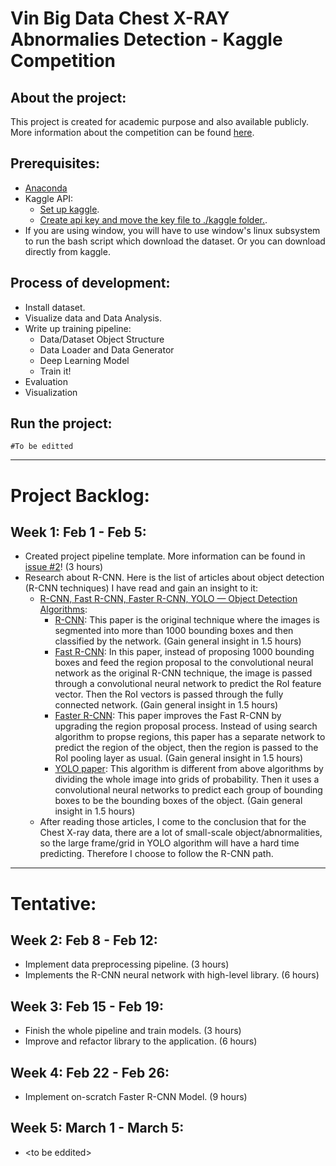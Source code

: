 # Vin Big Data Chest X-RAY Abnormalies Detection - Kaggle Competition

## About the project:
This project is created for academic purpose and also available publicly. More information about the competition can be found [here](https://www.kaggle.com/c/vinbigdata-chest-xray-abnormalities-detection/).

## Prerequisites:
* [Anaconda]()
* Kaggle API:
  * [Set up kaggle](https://www.kaggle.com/docs/api). 
  * [Create api key and move the key file to ./kaggle folder.](https://github.com/Kaggle/kaggle-api/issues/15#issuecomment-500713264).
* If you are using window, you will have to use window's linux subsystem to run the bash script which download the dataset. Or you can download directly from kaggle.

## Process of development:
* Install dataset.
* Visualize data and Data Analysis.
* Write up training pipeline:
  * Data/Dataset Object Structure
  * Data Loader and Data Generator
  * Deep Learning Model
  * Train it!
* Evaluation
* Visualization

## Run the project:

```
#To be editted
```
---------------
# Project Backlog:

## Week 1: Feb 1 - Feb 5:
* Created project pipeline template. More information can be found in [issue #2](https://github.com/rxng8/VINDR-Competition/issues/2)! (3 hours)
* Research about R-CNN. Here is the list of articles about object detection (R-CNN techniques) I have read and gain an insight to it:
  * [R-CNN, Fast R-CNN, Faster R-CNN, YOLO — Object Detection Algorithms](https://towardsdatascience.com/r-cnn-fast-r-cnn-faster-r-cnn-yolo-object-detection-algorithms-36d53571365e):
    * [R-CNN](https://arxiv.org/abs/1311.2524): This paper is the original technique where the images is segmented into more than 1000 bounding boxes and then classified by the network. (Gain general insight in 1.5 hours)
    * [Fast R-CNN](https://arxiv.org/abs/1504.08083): In this paper, instead of proposing 1000 bounding boxes and feed the region proposal to the convolutional neural network as the original R-CNN technique, the image is passed through a convolutional neural network to predict the RoI feature vector. Then the RoI vectors is passed through the fully connected network. (Gain general insight in 1.5 hours)
    * [Faster R-CNN](https://arxiv.org/abs/1506.01497): This paper improves the Fast R-CNN by upgrading the region proposal process. Instead of using search algorithm to propse regions, this paper has a separate network to predict the region of the object, then the region is passed to the RoI pooling layer as usual. (Gain general insight in 1.5 hours)
    * [YOLO paper](https://arxiv.org/abs/1506.02640): This algorithm is different from above algorithms by dividing the whole image into grids of probability. Then it uses a convolutional neural networks to predict each group of bounding boxes to be the bounding boxes of the object. (Gain general insight in 1.5 hours)
  * After reading those articles, I come to the conclusion that for the Chest X-ray data, there are a lot of small-scale object/abnormalities, so the large frame/grid in YOLO algorithm will have a hard time predicting. Therefore I choose to follow the R-CNN path.

---------------
# Tentative:

## Week 2: Feb 8 - Feb 12:
* Implement data preprocessing pipeline. (3 hours)
* Implements the R-CNN neural network with high-level library. (6 hours)

## Week 3: Feb 15 - Feb 19:
* Finish the whole pipeline and train models. (3 hours)
* Improve and refactor library to the application. (6 hours)

## Week 4: Feb 22 - Feb 26:
* Implement on-scratch Faster R-CNN Model. (9 hours)

## Week 5: March 1 - March 5:
* \<to be eddited\>